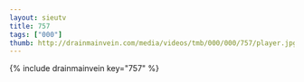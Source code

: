 ```yaml
--- 
layout: sieutv
title: 757
tags: ["000"]
thumb: http://drainmainvein.com/media/videos/tmb/000/000/757/player.jpg
---
```

{% include drainmainvein key="757" %} 
